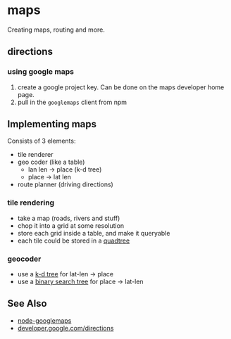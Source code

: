 # maps
Creating maps, routing and more.

## directions
### using google maps
1. create a google project key. Can be done on the maps developer home page.
2. pull in the `googlemaps` client from npm

## Implementing maps
Consists of 3 elements:
- tile renderer
- geo coder (like a table)
  - lan len -> place (k-d tree)
  - place -> lat len
- route planner (driving directions)

### tile rendering
- take a map (roads, rivers and stuff)
- chop it into a grid at some resolution
- store each grid inside a table, and make it queryable
- each tile could be stored in a
  [quadtree](https://en.wikipedia.org/wiki/Quadtree)

### geocoder
- use a [k-d tree](https://en.wikipedia.org/wiki/K-d_tree) for lat-len -> place
- use a [binary search tree](https://en.wikipedia.org/wiki/Binary_search_tree)
  for place -> lat-len

## See Also
- [node-googlemaps](https://github.com/moshen/node-googlemaps)
- [developer.google.com/directions](https://developers.google.com/maps/documentation/directions/intro)
